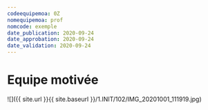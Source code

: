 ```yaml
---
codeequipemoa: 0Z
nomequipemoa: prof
nomcode: exemple
date_publication: 2020-09-24
date_approbation: 2020-09-24
date_validation: 2020-09-24
---
```


# Equipe motivée

![]({{ site.url }}{{ site.baseurl }}/1.INIT/102/IMG_20201001_111919.jpg)
